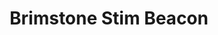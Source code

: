 ---
title: Brimstone Stim Beacon
description: Recreating Brimstone's Stim Beacon from Valorant
thumbnail: 
url: https://github.com/lowkangxuan/decorator-volume-tool
tags: 
- projects
---
